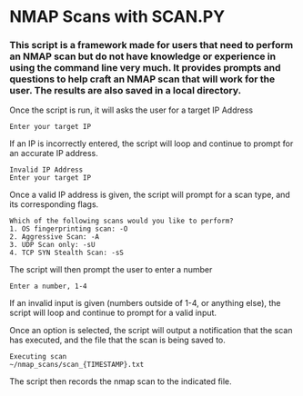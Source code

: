 # NMAP Scans with SCAN.PY 

### This script is a framework made for users that need to perform an NMAP scan but do not have knowledge or experience in using the command line very much. It provides prompts and questions to help craft an NMAP scan that will work for the user. The results are also saved in a local directory.

Once the script is run, it will asks the user for a target IP Address

```
Enter your target IP
```
If an IP is incorrectly entered, the script will loop and continue to prompt for an accurate IP address.
```
Invalid IP Address
Enter your target IP
```

Once a valid IP address is given, the script will prompt for a scan type, and its corresponding flags.
```
Which of the following scans would you like to perform?
1. OS fingerprinting scan: -O
2. Aggressive Scan: -A
3. UDP Scan only: -sU
4. TCP SYN Stealth Scan: -sS
```
The script will then prompt the user to enter a number
```
Enter a number, 1-4
```
If an invalid input is given (numbers outside of 1-4, or anything else), the script will loop and continue to prompt for a valid input.

Once an option is selected, the script will output a notification that the scan has executed, and the file that the scan is being saved to.

```
Executing scan
~/nmap_scans/scan_{TIMESTAMP}.txt
```

The script then records the nmap scan to the indicated file.